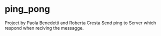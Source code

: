 # ping_pong
Project by Paola Benedetti and Roberta Cresta
Send ping to Server which respond when reciving the messagge.
